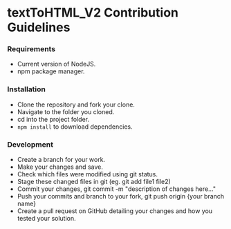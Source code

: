 # textToHTML_V2 Contribution Guidelines

### Requirements

- Current version of NodeJS.
- npm package manager.

### Installation

- Clone the repository and fork your clone.
- Navigate to the folder you cloned.
- cd into the project folder.
- `npm install` to download dependencies.

### Development

- Create a branch for your work.
- Make your changes and save.
- Check which files were modified using git status.
- Stage these changed files in git (eg. git add file1 file2)
- Commit your changes, git commit -m "description of changes here..."
- Push your commits and branch to your fork, git push origin {your branch name}
- Create a pull request on GitHub detailing your changes and how you tested your solution.
